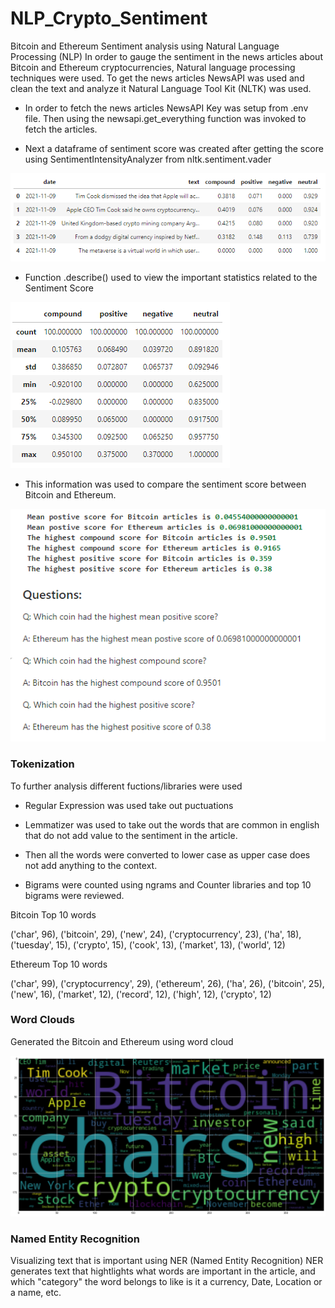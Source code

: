 # NLP_Crypto_Sentiment
Bitcoin and Ethereum Sentiment analysis using Natural Language Processing (NLP)
In order to gauge the sentiment in the news articles about Bitcoin and Ethereum cryptocurrencies, Natural language processing techniques were used. To get the news articles NewsAPI was used and clean the text and analyze it Natural Language Tool Kit (NLTK) was used.

- In order to fetch the news articles NewsAPI Key was setup from .env file. Then using the newsapi.get_everything function was invoked to fetch the articles.

- Next a dataframe of sentiment score was created after getting the score using SentimentIntensityAnalyzer from nltk.sentiment.vader

![Sentiment Score Dataframe](Images/BT_Sentiment_df.png)

- Function .describe() used to view the important statistics related to the Sentiment Score

![Sentiment Score Stats](Images/BT_Sentiment_Describe.png)

- This information was used to compare the sentiment score between Bitcoin and Ethereum.

![Sentiment Score Stats](Images/Comparative_Scores_Meterics.png)

### Tokenization

To further analysis different fuctions/libraries were used
- Regular Expression was used take out puctuations

- Lemmatizer was used to take out the words that are common in english that do not add value to the sentiment in the article.

- Then all the words were converted to lower case as upper case does not add anything to the context.

- Bigrams were counted using ngrams and Counter libraries and top 10 bigrams were reviewed.

Bitcoin Top 10 words

('char', 96),
 ('bitcoin', 29),
 ('new', 24),
 ('cryptocurrency', 23),
 ('ha', 18),
 ('tuesday', 15),
 ('crypto', 15), 
 ('cook', 13),
 ('market', 13),
 ('world', 12)

 Ethereum Top 10 words

 ('char', 99),
 ('cryptocurrency', 29),
 ('ethereum', 26),
 ('ha', 26),
 ('bitcoin', 25),
 ('new', 16),
 ('market', 12),
 ('record', 12),
 ('high', 12),
 ('crypto', 12)

### Word Clouds

Generated the Bitcoin and Ethereum using word cloud

![Bitcoin Word Cloud](Images/Bitcoin_WC.png)

### Named Entity Recognition

Visualizing text that is important using NER (Named Entity Recognition) NER generates text that hightlights what words are important in the article, and which "category" the word belongs to like is it a currency, Date, Location or a name, etc.